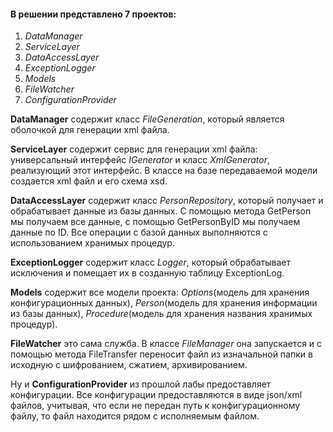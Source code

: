 
#### В решении представлено 7 проектов:
1.	*DataManager*
2.	*ServiceLayer*
3.	*DataAccessLayer*
4.	*ExceptionLogger*
5.	*Models*
6.	*FileWatcher*
7.	*ConfigurationProvider*

**DataManager** содержит класс *FileGeneration*, который является оболочкой для генерации xml файла.

**ServiceLayer** содержит сервис для генерации xml файла: универсальный интерфейс *IGenerator* и класс *XmlGenerator*, реализующий этот интерфейс. В классе на базе передаваемой модели создается xml файл и его схема xsd.

**DataAccessLayer** содержит класс *PersonRepository*, который получает и обрабатывает данные из базы данных. С помощью метода GetPerson мы получаем все данные, с помощью GetPersonByID мы получаем данные по ID. Все операции с базой данных выполняются с использованием хранимых процедур.

**ExceptionLogger** содержит класс *Logger*, который обрабатывает исключения и помещает их в созданную таблицу ExceptionLog.

**Models** содержит все модели проекта: *Options*(модель для хранения конфигурационных данных), *Person*(модель для хранения информации из базы данных), *Procedure*(модель для хранения названия хранимых процедур).

**FileWatcher** это сама служба. В классе *FileManager* она запускается и с помощью метода FileTransfer переносит файл из изначальной папки в исходную с шифрованием, сжатием, архивированием.

Ну и **ConfigurationProvider** из прошлой лабы предоставляет конфигурации. Все конфигурации предоставляются в виде json/xml файлов, учитывая, что если не передан путь к конфигурационному файлу, то файл находится рядом с исполняемым файлом.
